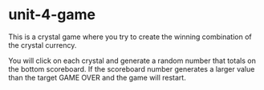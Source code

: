 # unit-4-game

This is a crystal game where you try to create the winning combination of the crystal currency. 

You will click on each crystal and generate a random number that totals on the bottom scoreboard. If the scoreboard number generates a larger value than the target GAME OVER and the game will restart.